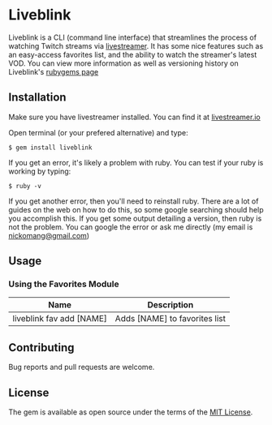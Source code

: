 # Liveblink

Liveblink is a CLI (command line interface) that streamlines the process of watching Twitch streams via [livestreamer](http://livestreamer.io). It has some nice features such as an easy-access favorites list, and the ability to watch the streamer's latest VOD. You can view more information as well as versioning history on Liveblink's [rubygems page](https://rubygems.org/gems/liveblink)

## Installation

Make sure you have livestreamer installed. You can find it at [livestreamer.io](http://livestreamer.io)

Open terminal (or your prefered alternative) and type:

    $ gem install liveblink


If you get an error, it's likely a problem with ruby. You can test if your ruby is working by typing:
	
	$ ruby -v

If you get another error, then you'll need to reinstall ruby. There are a lot of guides on the web on how to do this, so some google searching should help you accomplish this. If you get some output detailing a version, then ruby is not the problem. You can google the error or ask me directly (my email is nickomang@gmail.com)

## Usage

### Using the Favorites Module

Name | Description
-----|------------
liveblink fav add [NAME] | Adds [NAME] to favorites list

## Contributing

Bug reports and pull requests are welcome.

## License

The gem is available as open source under the terms of the [MIT License](http://opensource.org/licenses/MIT).

